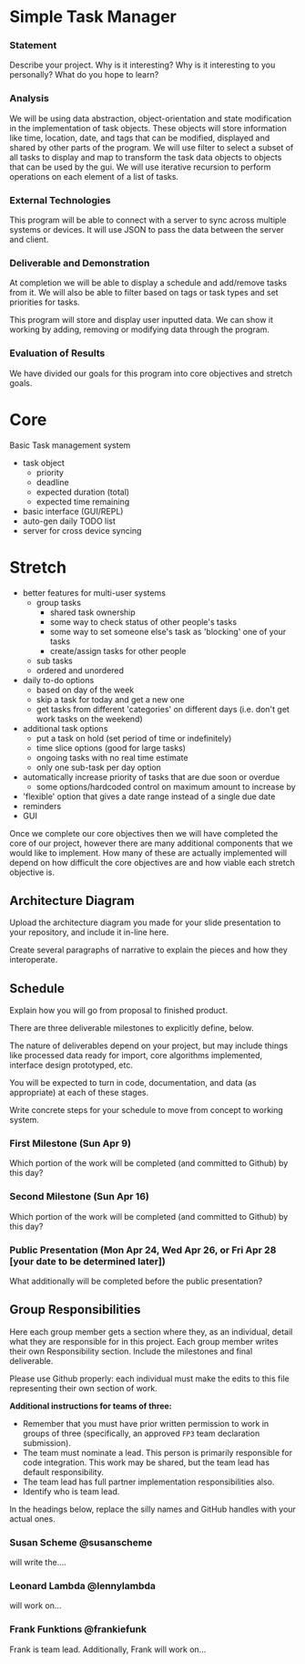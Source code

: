 # Simple Task Manager

### Statement
Describe your project. Why is it interesting? Why is it interesting to you personally? What do you hope to learn? 

### Analysis

We will be using data abstraction, object-orientation and state modification in the implementation of task objects. These objects will store information like time, location, date, and tags that can be modified, displayed and shared by other parts of the program. We will use filter to select a subset of all tasks to display and map to transform the task data objects to objects that can be used by the gui. We will use iterative recursion to perform operations on each element of a list of tasks.

<!--
Explain what approaches from class you will bring to bear on the project.

Be explicit about the techiques from the class that you will use. For example:

- Will you use data abstraction? How?
- Will you use recursion? How?
- Will you use map/filter/reduce? How? 
- Will you use object-orientation? How?
- Will you use functional approaches to processing your data? How?
- Will you use state-modification approaches? How? (If so, this should be encapsulated within objects. `set!` pretty much should only exist inside an object.)
- Will you build an expression evaluator, like we did in the symbolic differentatior and the metacircular evaluator?
- Will you use lazy evaluation approaches?

The idea here is to identify what ideas from the class you will use in carrying out your project. 

**Your project will be graded, in part, by the extent to which you adopt approaches from the course into your implementation, _and_ your discussion about this.**
-->

### External Technologies

This program will be able to connect with a server to sync across multiple systems or devices. It will use JSON to pass the data between the server and client.

<!--
You are encouraged to develop a project that connects to external systems. For example, this includes systems that:

- retrieve information or publish data to the web
- generate or process sound
- control robots or other physical systems
- interact with databases

If your project will do anything in this category (not only the things listed above!), include this section and discuss.
-->

<!--
### Data Sets or other Source Materials
If you will be working with existing data, where will you get those data from? (Dowload from a website? Access in a database? Create in a simulation you will build? ...)

How will you convert your data into a form usable for your project?  

If you are pulling data from somewhere, actually go download it and look at it before writing the proposal. Explain in some detail what your plan is for accomplishing the necessary processing.

If you are using some other starting materials, explain what they are. Basically: anything you plan to use that isn't code.
-->

### Deliverable and Demonstration

At completion we will be able to display a schedule and add/remove tasks from it. We will also be able to filter based on tags or task types and set priorities for tasks.

This program will store and display user inputted data. We can show it working by adding, removing or modifying data through the program.
<!--
Explain exactly what you'll have at the end. What will it be able to do at the live demo?

What exactly will you produce at the end of the project? A piece of software, yes, but what will it do? Here are some questions to think about (and answer depending on your application).

Will it run on some data, like batch mode? Will you present some analytical results of the processing? How can it be re-run on different source data?

Will it be interactive? Can you show it working? This project involves a live demo, so interactivity is good.
-->

### Evaluation of Results
We have divided our goals for this program into core objectives and stretch goals.
# Core
Basic Task management system  
- task object  
  - priority  
  - deadline  
  - expected duration (total)  
  - expected time remaining  
- basic interface (GUI/REPL)  
- auto-gen daily TODO list  
- server for cross device syncing  

# Stretch
- better features for multi-user systems  
  - group tasks  
    - shared task ownership  
    - some way to check status of other people's tasks  
    - some way to set someone else's task as 'blocking' one of your tasks
    - create/assign tasks for other people  
  - sub tasks  
  - ordered and unordered  
- daily to-do options  
  - based on day of the week  
  - skip a task for today and get a new one  
  - get tasks from different 'categories' on different days (i.e. don't get work tasks on the weekend)  
- additional task options  
  - put a task on hold (set period of time or indefinitely)  
  - time slice options (good for large tasks)  
  - ongoing tasks with no real time estimate  
  - only one sub-task per day option  
- automatically increase priority of tasks that are due soon or overdue  
  - some options/hardcoded control on maximum amount to increase by  
- 'flexible' option that gives a date range instead of a single due date  
- reminders  
- GUI  

  
Once we complete our core objectives then we will have completed the core of our project, however there are many additional components that we would like to implement. How many of these are actually implemented will depend on how difficult the core objectives are and how viable each stretch objective is.
<!--
How will you know if you are successful? 
If you include some kind of _quantitative analysis,_ that would be good.
-->

## Architecture Diagram
Upload the architecture diagram you made for your slide presentation to your repository, and include it in-line here.

Create several paragraphs of narrative to explain the pieces and how they interoperate.

## Schedule
Explain how you will go from proposal to finished product. 

There are three deliverable milestones to explicitly define, below.

The nature of deliverables depend on your project, but may include things like processed data ready for import, core algorithms implemented, interface design prototyped, etc. 

You will be expected to turn in code, documentation, and data (as appropriate) at each of these stages.

Write concrete steps for your schedule to move from concept to working system. 

### First Milestone (Sun Apr 9)
Which portion of the work will be completed (and committed to Github) by this day? 

### Second Milestone (Sun Apr 16)
Which portion of the work will be completed (and committed to Github) by this day?  

### Public Presentation (Mon Apr 24, Wed Apr 26, or Fri Apr 28 [your date to be determined later])
What additionally will be completed before the public presentation?

## Group Responsibilities
Here each group member gets a section where they, as an individual, detail what they are responsible for in this project. Each group member writes their own Responsibility section. Include the milestones and final deliverable.

Please use Github properly: each individual must make the edits to this file representing their own section of work.

**Additional instructions for teams of three:** 
* Remember that you must have prior written permission to work in groups of three (specifically, an approved `FP3` team declaration submission).
* The team must nominate a lead. This person is primarily responsible for code integration. This work may be shared, but the team lead has default responsibility.
* The team lead has full partner implementation responsibilities also.
* Identify who is team lead.

In the headings below, replace the silly names and GitHub handles with your actual ones.

### Susan Scheme @susanscheme
will write the....

### Leonard Lambda @lennylambda
will work on...

### Frank Funktions @frankiefunk 
Frank is team lead. Additionally, Frank will work on...   
